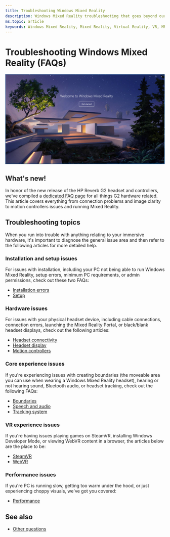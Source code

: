 ```yaml
---
title: Troubleshooting Windows Mixed Reality
description: Windows Mixed Reality troubleshooting that goes beyond our standard consumer support documentation.
ms.topic: article
keywords: Windows Mixed Reality, Mixed Reality, Virtual Reality, VR, MR, Troubleshoot, Errors, Help, Support
---
```


# Troubleshooting Windows Mixed Reality (FAQs)

![Troubleshooting header logo](images/1050px-Mixedrealityportal.png)

## What's new!

In honor of the new release of the HP Reverb G2 headset and controllers, we've compiled a [dedicated FAQ page](reverbG2-faq.md) for all things G2 hardware related. This article covers everything from connection problems and image clarity to motion controllers issues and running Mixed Reality.

## Troubleshooting topics

When you run into trouble with anything relating to your immersive hardware, it's important to diagnose the general issue area and then refer to the following articles for more detailed help. 

### Installation and setup issues

For issues with installation, including your PC not being able to run Windows Mixed Reality, setup errors, minimum PC requirements, or admin permissions, check out these two FAQs:

- [Installation errors](installation_errors.md)
- [Setup](wmr-setup-faq.md)

### Hardware issues

For issues with your physical headset device, including cable connections, connection errors, launching the Mixed Reality Portal, or black/blank headset displays, check out the following articles:

- [Headset connectivity](headset-connectivity.md)
- [Headset display](headset-display.md)
- [Motion controllers](motion-controller-problems.md)

### Core experience issues

If you're experiencing issues with creating boundaries (the moveable area you can use when wearing a Windows Mixed Reality headset), hearing or not hearing sound, Bluetooth audio, or headset tracking, check out the following FAQs:

- [Boundaries](boundary-questions.md)
- [Speech and audio](speech-and-audio.md)
- [Tracking system](tracking.md)

### VR experience issues

If you're having issues playing games on SteamVR, installing Windows Developer Mode, or viewing WebVR content in a browser, the articles below are the place to be:

- [SteamVR](steamvr-questions.md)
- [WebVR](webvr-questions.md)

### Performance issues 

If you're PC is running slow, getting too warm under the hood, or just experiencing choppy visuals, we've got you covered:

- [Performance](performance-questions.md)

## See also
- [Other questions](other-questions.md)
